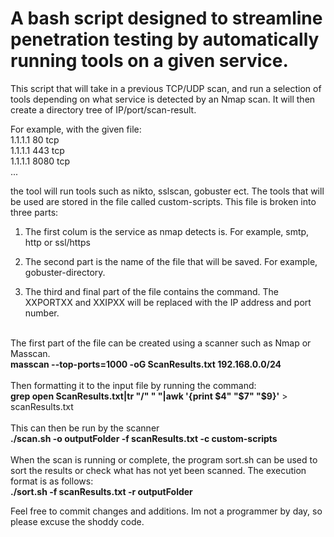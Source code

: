 # A bash script designed to streamline penetration testing by automatically running tools on a given service. 
This script that will take in a previous TCP/UDP scan, and run a selection of tools depending on what service is detected by an Nmap scan. It will then create a directory tree of IP/port/scan-result.

For example, with the given file:
<br>1.1.1.1 80 tcp
<br>1.1.1.1 443 tcp
<br>1.1.1.1 8080 tcp
<br>...

the tool will run tools such as nikto, sslscan, gobuster ect. The tools that will be used are stored in the file called custom-scripts. This file is broken into three parts:
1. The first colum is the service as nmap detects is. For example, smtp, http or ssl/https

2. The second part is the name of the file that will be saved. For example, gobuster-directory.

3. The third and final part of the file contains the command. The XXPORTXX and XXIPXX will be replaced with the IP address and port number.

<br>The first part of the file can be created using a scanner such as Nmap or Masscan. 
<br>**masscan --top-ports=1000 -oG ScanResults.txt 192.168.0.0/24**
<br><br>Then formatting it to the input file by running the command:
<br>**grep open ScanResults.txt|tr "/" " "|awk '{print $4" "$7" "$9}'** > scanResults.txt
<br><br>This can then be run by the scanner
<br>**./scan.sh -o outputFolder -f scanResults.txt -c custom-scripts**
<br><br>
When the scan is running or complete, the program sort.sh can be used to sort the results or check what has not yet been scanned. The execution format is as follows:<br>
**./sort.sh -f scanResults.txt -r outputFolder**<br>

Feel free to commit changes and additions. Im not a programmer by day, so please excuse the shoddy code.
